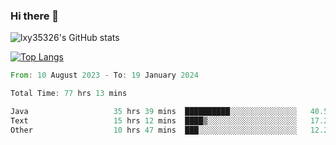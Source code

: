 ### Hi there 👋

<!--
**lxy35326/lxy35326** is a ✨ _special_ ✨ repository because its `README.md` (this file) appears on your GitHub profile.

Here are some ideas to get you started:

- 🔭 I’m currently working on ...
- 🌱 I’m currently learning ...
- 👯 I’m looking to collaborate on ...
- 🤔 I’m looking for help with ...
- 💬 Ask me about ...
- 📫 How to reach me: ...
- 😄 Pronouns: ...
- ⚡ Fun fact: ...
-->

![lxy35326's GitHub stats](https://github-readme-stats.vercel.app/api?username=lxy35326&show_icons=true)

[![Top Langs](https://github-readme-stats.vercel.app/api/top-langs/?username=anuraghazra&layout=compact)](https://github.com/anuraghazra/github-readme-stats)

<!--START_SECTION:waka-->

```rust
From: 10 August 2023 - To: 19 January 2024

Total Time: 77 hrs 13 mins

Java                   35 hrs 39 mins  ██████████░░░░░░░░░░░░░░░   40.52 %
Text                   15 hrs 12 mins  ████▒░░░░░░░░░░░░░░░░░░░░   17.28 %
Other                  10 hrs 47 mins  ███░░░░░░░░░░░░░░░░░░░░░░   12.25 %
```

<!--END_SECTION:waka-->

